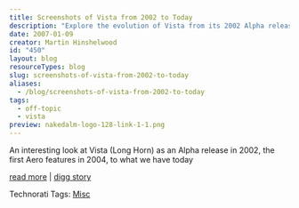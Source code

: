 ```yaml
---
title: Screenshots of Vista from 2002 to Today
description: "Explore the evolution of Vista from its 2002 Alpha release to today's features, showcasing the journey of innovation and design in this engaging visual retrospective."
date: 2007-01-09
creator: Martin Hinshelwood
id: "450"
layout: blog
resourceTypes: blog
slug: screenshots-of-vista-from-2002-to-today
aliases:
  - /blog/screenshots-of-vista-from-2002-to-today
tags:
  - off-topic
  - vista
preview: nakedalm-logo-128-link-1-1.png
---
```


An interesting look at Vista (Long Horn) as an Alpha release in 2002, the first Aero features in 2004, to what we have today

[read more](http://www.intelliadmin.com/blog/2007/01/progression-of-vista-through.html?View=Full) | [digg story](http://digg.com/software/Screenshots_of_Vista_from_2002_to_Today)

Technorati Tags: [Misc](http://technorati.com/tags/Misc)
